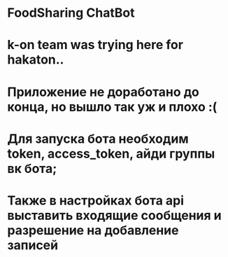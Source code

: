 # FoodSharing ChatBot
# k-on team was trying here for hakaton..
# Приложение не доработано до конца, но вышло так уж и плохо :(
# Для запуска бота необходим token, access_token, айди группы вк бота;
# Также в настройках бота api выставить входящие сообщения и разрешение на добавление записей
